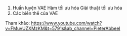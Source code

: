 1. Huấn luyện VAE
  Hàm tối ưu hóa
  Giải thuật tối ưu hóa 
1. Các biến thể của VAE

Tham khảo: https://www.youtube.com/watch?v=FMuvUZXMzKM&t=5791s&ab_channel=PieterAbbeel
